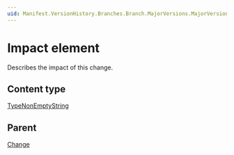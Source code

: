 ```yaml
---
uid: Manifest.VersionHistory.Branches.Branch.MajorVersions.MajorVersion.Changes.Change.Impact
---
```


# Impact element

Describes the impact of this change.

## Content type

[TypeNonEmptyString](xref:Manifest-TypeNonEmptyString)

## Parent

[Change](xref:Manifest.VersionHistory.Branches.Branch.MajorVersions.MajorVersion.Changes.Change)

